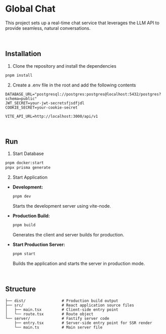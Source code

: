 # Global Chat

This project sets up a real-time chat service that leverages the LLM API to provide seamless, natural conversations.

</br>

## Installation

1. Clone the repository and install the dependencies

```bash
pnpm install
```

2. Create a .env file in the root and add the following contents

```
DATABASE_URL="postgresql://postgres:postgres@localhost:5432/postgres?schema=public"
JWT_SECRET=your-jwt-secretsfjsdfjdl
COOKIE_SECRET=your-cookie-secret

VITE_API_URL=http://localhost:3000/api/v1
```

</br>

## Run

1. Start Database

```sh
pnpm docker:start
pnpx prisma generate
```

2. Start Application

- **Development:**

  ```bash
  pnpm dev
  ```

  Starts the development server using vite-node.

- **Production Build:**

  ```bash
  pnpm build
  ```

  Generates the client and server builds for production.

- **Start Production Server:**

  ```bash
  pnpm start
  ```

  Builds the application and starts the server in production mode.

</br>

## Structure

```
├── dist/                # Production build output
├── src/                 # React application source files
│   ├── main.tsx         # Client-side entry point
│   └── route.tsx        # Route object
└── server/              # Fastify server code
    ├── entry.tsx        # Server-side entry point for SSR render
    └── main.ts          # Main server file
```

</br>
